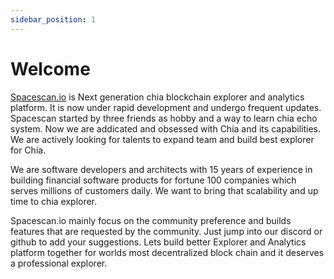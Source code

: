 ```yaml
---
sidebar_position: 1
---
```


# Welcome

[Spacescan.io](https://www.spacescan.io/) is Next generation chia blockchain explorer and analytics platform. 
It is now under rapid development and undergo frequent updates. Spacescan started by three friends as hobby and a way to learn chia echo system. Now we are addicated and obsessed with Chia and its capabilities.  We are actively looking for talents to expand team and build best explorer for Chia. 

We are software developers and architects with 15 years of experience in building financial software products for fortune 100 companies which serves millions of customers daily. We want to bring that scalability and up time to chia explorer.

Spacescan.io mainly focus on the community preference and builds features that are requested by the community.
Just jump into our discord or github to add your suggestions.
Lets build better Explorer and Analytics platform together for worlds most decentralized block chain and it deserves a professional explorer. 